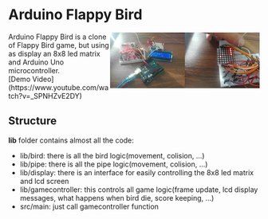 # Arduino Flappy Bird
<img align="right" width="150" src="images/Game.jpeg">
<img align="right" width="150" src="images/Project.jpeg">
Arduino Flappy Bird is a clone of Flappy Bird game, but using as display an 8x8 led matrix and Arduino Uno microcontroller.<br/>
[Demo Video](https://www.youtube.com/watch?v=_SPNHZvE2DY)

## Structure
**lib** folder contains almost all the code:
* lib/bird: there is all the bird logic(movement, colision, ...)
* lib/pipe: there is all the pipe logic(movement, colision, ...)
* lib/display: there is an interface for easily controlling the 8x8 led matrix and lcd screen
* lib/gamecontroller: this controls all game logic(frame update, lcd display messages, what happens when bird die, score keeping, ...)
* src/main: just call gamecontroller function
